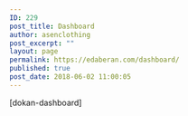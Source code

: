 ```yaml
---
ID: 229
post_title: Dashboard
author: asenclothing
post_excerpt: ""
layout: page
permalink: https://edaberan.com/dashboard/
published: true
post_date: 2018-06-02 11:00:05
---
```

[dokan-dashboard]